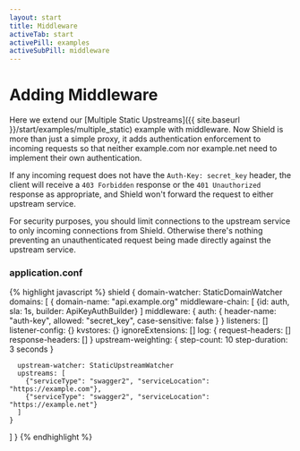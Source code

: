 ```yaml
---
layout: start
title: Middleware
activeTab: start
activePill: examples
activeSubPill: middleware
---
```

# Adding Middleware

Here we extend our [Multiple Static Upstreams]({{ site.baseurl }}/start/examples/multiple_static) example with middleware.
Now Shield is more than just a simple proxy, it adds authentication enforcement to incoming requests so that neither
example.com nor example.net need to implement their own authentication.

If any incoming request does not have the `Auth-Key: secret_key` header, the client will receive a `403 Forbidden` response
or the `401 Unauthorized` response as appropriate, and Shield won't forward the request to either upstream service.

For security purposes, you should limit connections to the upstream service to only incoming connections from Shield.
Otherwise there's nothing preventing an unauthenticated request being made directly against the upstream service.

### application.conf

{% highlight javascript %}
shield {
  domain-watcher: StaticDomainWatcher
  domains: [
    {
      domain-name: "api.example.org"
      middleware-chain: [
        {id: auth, sla: 1s, builder: ApiKeyAuthBuilder}
      ]
      middleware: {
        auth: {
          header-name: "auth-key",
          allowed: "secret_key",
          case-sensitive: false
        }
      }
      listeners: []
      listener-config: {}
      kvstores: {}
      ignoreExtensions: []
      log: {
        request-headers: []
        response-headers: []
      }
      upstream-weighting: {
        step-count: 10
        step-duration: 3 seconds
      }

      upstream-watcher: StaticUpstreamWatcher
      upstreams: [
        {"serviceType": "swagger2", "serviceLocation": "https://example.com"},
        {"serviceType": "swagger2", "serviceLocation": "https://example.net"}
      ]
    }
  ]
}
{% endhighlight %}

